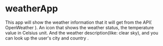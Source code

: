 # weatherApp
This app will show the weather information that it will get from the API( OpenWeather ). An icon that shows the weather status, the temperature value in Celsius unit. And the weather description(like: clear sky), and you can look up the user's city and country .
